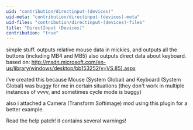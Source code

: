 ```yaml
---
uid: "contribution/directinput-(devices)"
uid-meta: "contribution/directinput-(devices)-meta"
uid-files: "contribution/directinput-(devices)-files"
title: "DirectInput (Devices)"
contribution: "true"
---
```


simple stuff. outputs relative mouse data in mickies, and outputs all the buttons (including MB4 and MB5) also outputs direct data about keyboard.
based on: <http://msdn.microsoft.com/en-us/library/windows/desktop/bb153252(v=VS.85).aspx>

i've created this because <span class="node">Mouse (System Global)</span> and <span class="node">Keyboard (System Global)</span> was buggy for me in certain situations (they don't work in multiple instances of vvvv, and sometimes cycle mode is buggy)

also i attached a <span class="node">Camera (Transform Softimage)</span> mod using this plugin for a better example.

Read the help patch! it contains several warnings!